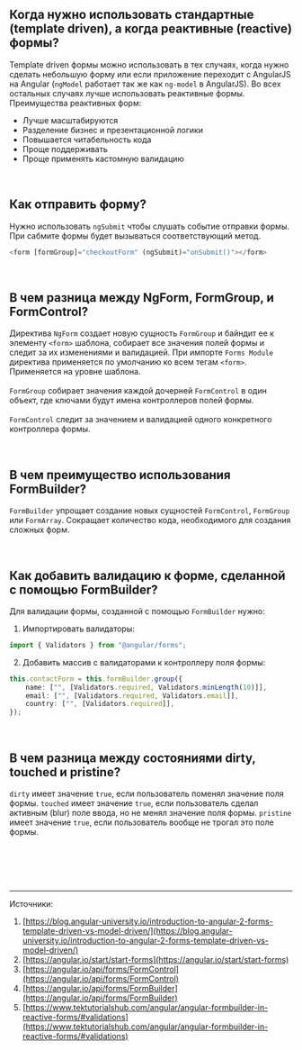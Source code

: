 ## <a name="when-to-use"></a>Когда нужно использовать стандартные (template driven), а когда реактивные (reactive) формы?

Template driven формы можно использовать в тех случаях, когда нужно сделать небольшую форму или если приложение переходит с AngularJS на Angular (`ngModel` работает так же как `ng-model` в AngularJS). Во всех остальных случаях лучше использовать реактивные формы.<br/>
Преимущества реактивных форм: <br/>

- Лучше масштабируются
- Разделение бизнес и презентационной логики
- Повышается читабельность кода
- Проще поддерживать
- Проще применять кастомную валидацию

<br/>

## <a name="submit"></a>Как отправить форму?

Нужно использовать `ngSubmit` чтобы слушать событие отправки формы. При сабмите формы будет вызываться соответствующий метод.

```typescript
<form [formGroup]="checkoutForm" (ngSubmit)="onSubmit()"></form>
```

<br/>

## <a name="difference"></a>В чем разница между NgForm, FormGroup, и FormControl?

Директива `NgForm` создает новую сущность `FormGroup` и байндит ее к элементу `<form>` шаблона, собирает все значения полей формы и следит за их изменениями и валидацией. При импорте `Forms Module` директива применяется по умолчанию ко всем тегам `<form>`. Применяется на уровне шаблона.
<br/>
<br/>
`FormGroup` собирает значения каждой дочерней `FormControl` в один объект, где ключами будут имена контроллеров полей формы.
<br/>
<br/>
`FormControl` следит за значением и валидацией одного конкретного контроллера формы.

<br/>

## <a name="form-builder"></a>В чем преимущество использования FormBuilder?

`FormBuilder` упрощает создание новых сущностей `FormControl`, `FormGroup` или `FormArray`. Сокращает количество кода, необходимого для создания сложных форм.

<br/>

## <a name="validation"></a>Как добавить валидацию к форме, сделанной с помощью FormBuilder?

Для валидации формы, созданной с помощью `FormBuilder` нужно: <br/>

1. Импортировать валидаторы: <br/>

```typescript
import { Validators } from "@angular/forms";
```

2. Добавить массив с валидаторами к контроллеру поля формы: <br/>

```typescript
this.contactForm = this.formBuilder.group({
	name: ["", [Validators.required, Validators.minLength(10)]],
	email: ["", [Validators.required, Validators.email]],
	country: ["", [Validators.required]],
});
```

<br/>

## <a name="dirty-touched-pristine"></a>В чем разница между состояниями dirty, touched и pristine?

`dirty` имеет значение `true`, если пользователь поменял значение поля формы.
`touched` имеет значение `true`, если пользователь сделал активным (blur) поле ввода, но не менял значение поля формы.
`pristine` имеет значение `true`, если пользователь вообще не трогал это поле формы.

<br/>
<br/>
<br/>
<br/>

<hr/>

Источники:<br/>

1. [https://blog.angular-university.io/introduction-to-angular-2-forms-template-driven-vs-model-driven/](https://blog.angular-university.io/introduction-to-angular-2-forms-template-driven-vs-model-driven/)
2. [https://angular.io/start/start-forms](https://angular.io/start/start-forms)
3. [https://angular.io/api/forms/FormControl](https://angular.io/api/forms/FormControl)
4. [https://angular.io/api/forms/FormBuilder](https://angular.io/api/forms/FormBuilder)
5. [https://www.tektutorialshub.com/angular/angular-formbuilder-in-reactive-forms/#validations](https://www.tektutorialshub.com/angular/angular-formbuilder-in-reactive-forms/#validations)
